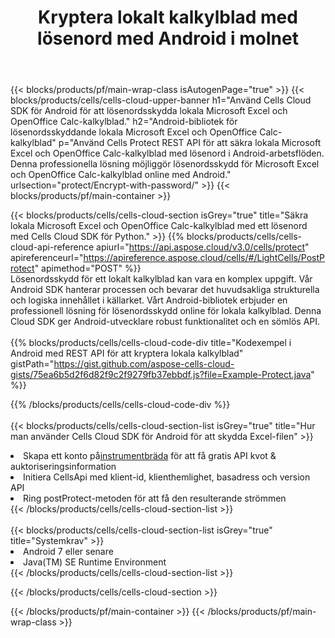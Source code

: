﻿---
title:  Kryptera lokalt kalkylblad med lösenord med Android i molnet
description:  Cloud API och SDK för att skydda Microsoft Excel och OpenOffice Calc med Android. Kryptera lokala kalkylblad med lösenord med Cells Cloud API SDK för Android.
---
{{< blocks/products/pf/main-wrap-class isAutogenPage="true" >}}
{{< blocks/products/cells/cells-cloud-upper-banner h1="Använd Cells Cloud SDK för Android för att lösenordsskydda lokala Microsoft Excel och OpenOffice Calc-kalkylblad." h2="Android-bibliotek för lösenordsskyddande lokala Microsoft Excel och OpenOffice Calc-kalkylblad" p="Använd Cells Protect REST API för att säkra lokala Microsoft Excel och OpenOffice Calc-kalkylblad med lösenord i Android-arbetsflöden. Denna professionella lösning möjliggör lösenordsskydd för Microsoft Excel och OpenOffice Calc-kalkylblad online med Android." urlsection="protect/Encrypt-with-password/" >}}
{{< blocks/products/pf/main-container >}}

{{< blocks/products/cells/cells-cloud-section isGrey="true" title="Säkra lokala Microsoft Excel och OpenOffice Calc-kalkylblad med ett lösenord med Cells Cloud SDK för Python." >}}
{{% blocks/products/cells/cells-cloud-api-reference apiurl="https://api.aspose.cloud/v3.0/cells/protect" apireferenceurl="https://apireference.aspose.cloud/cells/#/LightCells/PostProtect" apimethod="POST" %}}
<br/>
Lösenordsskydd för ett lokalt kalkylblad kan vara en komplex uppgift. Vår Android SDK hanterar processen och bevarar det huvudsakliga strukturella och logiska innehållet i källarket. Vårt Android-bibliotek erbjuder en professionell lösning för lösenordsskydd online för lokala kalkylblad. Denna Cloud SDK ger Android-utvecklare robust funktionalitet och en sömlös API.
<br/>
<br/>
{{% blocks/products/cells/cells-cloud-code-div title="Kodexempel i Android med REST API för att kryptera lokala kalkylblad" gistPath="https://gist.github.com/aspose-cells-cloud-gists/75ea6b5d2f6d82f9c2f9279fb37ebbdf.js?file=Example-Protect.java" %}}
  
{{% /blocks/products/cells/cells-cloud-code-div %}}
<br/>
<br/>
{{< blocks/products/cells/cells-cloud-section-list isGrey="true" title="Hur man använder Cells Cloud SDK för Android för att skydda Excel-filen" >}}
<li> Skapa ett konto på<a href="https://dashboard.aspose.cloud/">instrumentbräda</a> för att få gratis API kvot & auktoriseringsinformation</li>
<li>Initiera CellsApi med klient-id, klienthemlighet, basadress och version API</li>
<li>Ring postProtect-metoden för att få den resulterande strömmen</li>
{{< /blocks/products/cells/cells-cloud-section-list >}}
<br/>
<br/>
{{< blocks/products/cells/cells-cloud-section-list isGrey="true" title="Systemkrav" >}}
<li>Android 7 eller senare</li>
<li>Java(TM) SE Runtime Environment</li>
{{< /blocks/products/cells/cells-cloud-section-list >}}

{{< /blocks/products/cells/cells-cloud-section >}}

{{< /blocks/products/pf/main-container >}}
{{< /blocks/products/pf/main-wrap-class >}}
